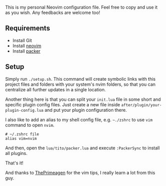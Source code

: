 This is my personal Neovim configuration file. Feel free to copy and use it as you wish. Any feedbacks are welcome too!

## Requirements

- Install Git
- Install [neovim](https://github.com/neovim/neovim)
- Install [packer](https://github.com/wbthomason/packer.nvim)

## Setup

Simply run `./setup.sh`. This command will create symbolic links with this project files and folders with your system's nvim folders, so that you can centralize all further updates in a single location.

Another thing here is that you can split your `init.lua` file in some short and specific plugin config files. Just create a new file inside `after/plugin/your-plugin-config.lua` and put your plugin configuration there.

I also like to add an alias to my shell config file, e.g. `~./zshrc` to use `vim` command to open `nvim`.

```
# ~/.zshrc file
alias vim=nvim
```

And then, open the `lua/tito/packer.lua` and execute `:PackerSync` to install all plugins.

That's it!

And thanks to [ThePrimeagen](https://www.youtube.com/channel/UC8ENHE5xdFSwx71u3fDH5Xw) for the vim tips, I really learn a lot from this guy.
